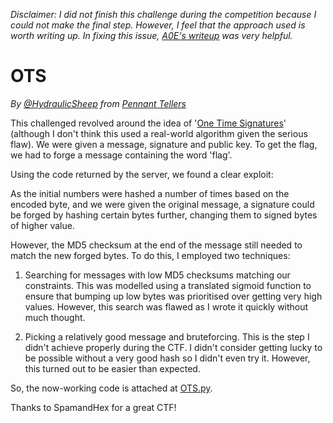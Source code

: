 *Disclaimer: I did not finish this challenge during the competition because I could not make the final step. 
However, I feel that the approach used is worth writing up. In fixing this issue, [A*0*E's writeup](https://github.com/A-0-E/writeups/blob/master/spamandflags-2020/README.md) was very helpful.*

# OTS

*By [@HydraulicSheep](https://github.com/HydraulicSheep) from [Pennant Tellers](https://ctftime.org/team/116481)*

This challenged revolved around the idea of '[One Time Signatures](https://en.wikipedia.org/wiki/Lamport_signature)' (although I don't think this used a real-world algorithm given the serious flaw). We were given a message, signature and public key. To get the flag, we had to forge a message containing the word 'flag'.

Using the code returned by the server, we found a clear exploit:

As the initial numbers were hashed a number of times based on the encoded byte, and we were given the original message, a signature could be forged by hashing certain bytes further, changing them to signed bytes of higher value.

However, the MD5 checksum at the end of the message still needed to match the new forged bytes. To do this, I employed two techniques:

1. Searching for messages with low MD5 checksums matching our constraints. This was modelled using a translated sigmoid function to ensure that bumping up low bytes was prioritised over getting very high values. However, this search was flawed as I wrote it quickly without much thought.

2. Picking a relatively good message and bruteforcing. This is the step I didn't achieve properly during the CTF. I didn't consider getting lucky to be possible without a very good hash so I didn't even try it. However, this turned out to be easier than expected.

So, the now-working code is attached at [OTS.py](spamandflags/OTS.py).

Thanks to SpamandHex for a great CTF!

